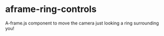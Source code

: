 # aframe-ring-controls
A-frame.js component to move the camera just looking a ring surrounding you!
